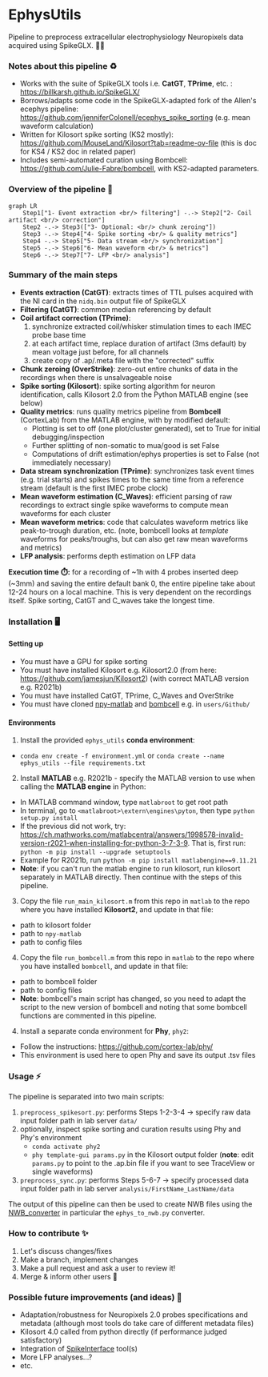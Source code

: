 # EphysUtils

Pipeline to preprocess extracellular electrophysiology Neuropixels data acquired using SpikeGLX. 🐁🔌

### Notes about this pipeline ♻️
- Works with the suite of SpikeGLX tools i.e. **CatGT**, **TPrime**, etc. : https://billkarsh.github.io/SpikeGLX/
- Borrows/adapts some code in the SpikeGLX-adapted fork of the Allen's ecephys pipeline: https://github.com/jenniferColonell/ecephys_spike_sorting (e.g. mean waveform calculation)
- Written for Kilosort spike sorting (KS2 mostly):  https://github.com/MouseLand/Kilosort?tab=readme-ov-file (this is doc for KS4 / KS2 doc in related paper)
- Includes semi-automated curation using Bombcell: https://github.com/Julie-Fabre/bombcell, with KS2-adapted parameters.

### Overview of the pipeline :bookmark_tabs:	
```mermaid
graph LR
    Step1["1- Event extraction <br/> filtering"] -.-> Step2["2- Coil artifact <br/> correction"]
    Step2 -.-> Step3(["3- Optional: <br/> chunk zeroing"])
    Step3 -.-> Step4["4- Spike sorting <br/> & quality metrics"]
    Step4 -.-> Step5["5- Data stream <br/> synchronization"]
    Step5 -.-> Step6["6- Mean waveform <br/> & metrics"]
    Step6 -.-> Step7["7- LFP <br/> analysis"]
```


### Summary of the main steps 
- **Events extraction (CatGT)**: extracts times of TTL pulses acquired with the NI card in the `nidq.bin` output file of SpikeGLX
- **Filtering (CatGT)**: common median referencing by default
- **Coil artifact correction (TPrime)**:
  1. synchronize extracted coil/whisker stimulation times to each IMEC probe base time
  2. at each artifact time, replace duration of artifact (3ms default) by mean voltage just before, for all channels
  3. create copy of .ap/.meta file with the "corrected" suffix 
- **Chunk zeroing (OverStrike)**: zero-out entire chunks of data in the recordings when there is unsalvageable noise
- **Spike sorting (Kilosort)**: spike sorting algorithm for neuron identification, calls Kilosort 2.0 from the Python MATLAB engine (see below)
- **Quality metrics**: runs quality metrics pipeline from **Bombcell** (CortexLab) from the MATLAB engine, with by modified default:
  - Plotting is set to off (one plot/cluster generated), set to True for initial debugging/inspection
  - Further splitting of non-somatic to mua/good is set False
  - Computations of drift estimation/ephys properties is set to False (not immediately necessary)
- **Data stream synchronization (TPrime)**: synchronizes task event times (e.g. trial starts) and spikes times to the same time from a reference stream (default is the first IMEC probe clock)
- **Mean waveform estimation (C_Waves)**: efficient parsing of raw recordings to extract single spike waveforms to compute mean waveforms for each cluster
- **Mean waveform metrics**: code that calculates waveform metrics like peak-to-trough duration, etc. (note, bombcell looks at _template_ waveforms for peaks/troughs, but can also get raw mean waveforms and metrics)
- **LFP analysis**: performs depth estimation on LFP data

**Execution time ⏱️:** for a recording of ~1h with 4 probes inserted deep (~3mm) and saving the entire default bank 0, the entire pipeline take about 12-24 hours on a local machine. This is very dependent on the recordings itself. Spike sorting, CatGT and C_waves take the longest time.
 
### Installation 🖥️
#### Setting up
- You must have a GPU for spike sorting
- You must have installed Kilosort e.g. Kilosort2.0 (from here: https://github.com/jamesjun/Kilosort2) (with correct MATLAB version e.g. R2021b)
- You must have installed CatGT, TPrime, C_Waves and OverStrike
- You must have cloned [npy-matlab](https://github.com/kwikteam/npy-matlab) and [bombcell](https://github.com/Julie-Fabre/bombcell) e.g. in `users/Github/`

#### Environments
1. Install the provided `ephys_utils` **conda environment**:
- `conda env create -f environment.yml` or `conda create --name ephys_utils --file requirements.txt`
  
2. Install **MATLAB** e.g. R2021b - specify the MATLAB version to use when calling the **MATLAB engine** in Python:
  - In MATLAB command window, type `matlabroot` to get root path
  - In terminal, go to `<matlabroot>\extern\engines\pyton`, then type `python setup.py install`
  - If the previous did not work, try: https://ch.mathworks.com/matlabcentral/answers/1998578-invalid-version-r2021-when-installing-for-python-3-7-3-9.
    That is, first run: `python -m pip install --upgrade setuptools`
  - Example for R2021b, run `python -m pip install matlabengine==9.11.21`
  - **Note**: if you can't run the matlab engine to run kilosort, run kilosort separately in MATLAB directly. Then continue with the steps of this pipeline.

3. Copy the file `run_main_kilosort.m` from this repo in `matlab` to the repo where you have installed **Kilosort2**, and update in that file:
- path to kilosort folder
- path to `npy-matlab`
- path to config files

4. Copy the file `run_bombcell.m` from this repo in `matlab` to the repo where you have installed `bombcell`, and update in that file:
- path to bombcell folder
- path to config files
- **Note**: bombcell's main script has changed, so you need to adapt the script to the new version of bombcell and noting that some bombcell functions are commented in this pipeline.

4. Install a separate conda environment for **Phy**, `phy2`:
- Follow the instructions: https://github.com/cortex-lab/phy/
- This environment is used here to open Phy and save its output .tsv files

  
### Usage ⚡ 
The pipeline is separated into two main scripts:
1. `preprocess_spikesort.py`: performs Steps 1-2-3-4 -> specify raw data input folder path in lab server `data/`
2. optionally, inspect spike sorting and curation results using Phy and Phy's environment
    - `conda activate phy2`
    - `phy template-gui params.py` in the Kilosort output folder (**note**: edit `params.py` to point to the .ap.bin file if you want to see TraceView or single waveforms)
4. `preprocess_sync.py`: performs Steps 5-6-7 -> specify processed data input folder path in lab server `analysis/FirstName_LastName/data`

The output of this pipeline can then be used to create NWB files using the [NWB_converter](https://github.com/LSENS-BMI-EPFL/NWB_converter) in particular the `ephys_to_nwb.py` converter.

### How to contribute ✨
1. Let's discuss changes/fixes
2. Make a branch, implement changes
3. Make a pull request and ask a user to review it!
4. Merge & inform other users 🙂

### Possible future improvements (and ideas) 🗻
- Adaptation/robustness for Neuropixels 2.0 probes specifications and metadata (although most tools do take care of different metadata files) 
- Kilosort 4.0 called from python directly (if performance judged satisfactory)
- Integration of [SpikeInterface](https://github.com/SpikeInterface) tool(s)
- More LFP analyses...?
-  etc.

  
